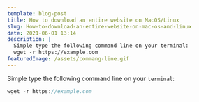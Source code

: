 ```yaml
---
template: blog-post
title: How to download an entire website on MacOS/Linux
slug: How-to-download-an-entire-website-on-mac-os-and-linux
date: 2021-06-01 13:14
description: |
  Simple type the following command line on your terminal:
  wget -r https://example.com
featuredImage: /assets/commang-line.gif
---
```

Simple type the following command line on your `terminal`:

```js
wget -r https://example.com
```

